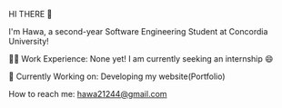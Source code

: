 HI THERE :wave:

I'm Hawa, a second-year Software Engineering Student at Concordia University!

:woman_technologist: Work Experience:
None yet! I am currently seeking an internship :smile:

:rocket: Currently Working on:
Developing my website(Portfolio)

How to reach me: hawa21244@gmail.com 
